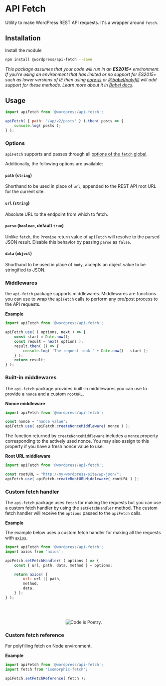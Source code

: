 # API Fetch

Utility to make WordPress REST API requests. It's a wrapper around `fetch`.

## Installation

Install the module

```bash
npm install @wordpress/api-fetch --save
```

_This package assumes that your code will run in an **ES2015+** environment. If you're using an environment that has limited or no support for ES2015+ such as lower versions of IE then using [core-js](https://github.com/zloirock/core-js) or [@babel/polyfill](https://babeljs.io/docs/en/next/babel-polyfill) will add support for these methods. Learn more about it in [Babel docs](https://babeljs.io/docs/en/next/caveats)._

## Usage

```js
import apiFetch from '@wordpress/api-fetch';

apiFetch( { path: '/wp/v2/posts' } ).then( posts => {
	console.log( posts );
} );
```

### Options

`apiFetch` supports and passes through all [options of the `fetch` global](https://developer.mozilla.org/en-US/docs/Web/API/WindowOrWorkerGlobalScope/fetch).

Additionally, the following options are available:

#### `path` (`string`)

Shorthand to be used in place of `url`, appended to the REST API root URL for the current site.

#### `url` (`string`)

Absolute URL to the endpoint from which to fetch.

#### `parse` (`boolean`, default `true`)

Unlike `fetch`, the `Promise` return value of `apiFetch` will resolve to the parsed JSON result. Disable this behavior by passing `parse` as `false`.

#### `data` (`object`)

Shorthand to be used in place of `body`, accepts an object value to be stringified to JSON.

### Middlewares

the `api-fetch` package supports middlewares. Middlewares are functions you can use to wrap the `apiFetch` calls to perform any pre/post process to the API requests.

**Example**

```js
import apiFetch from '@wordpress/api-fetch';

apiFetch.use( ( options, next ) => {
	const start = Date.now();
	const result = next( options );
	result.then( () => {
		console.log( 'The request took ' + Date.now() - start );
	} );
	return result;
} );
```

### Built-in middlewares

The `api-fetch` package provides built-in middlewares you can use to provide a `nonce` and a custom `rootURL`.

**Nonce middleware**

```js
import apiFetch from '@wordpress/api-fetch';

const nonce = "nonce value";
apiFetch.use( apiFetch.createNonceMiddleware( nonce ) );
```

The function returned by `createNonceMiddleware` includes a `nonce` property corresponding to the actively used nonce. You may also assign to this property if you have a fresh nonce value to use.

**Root URL middleware**

```js
import apiFetch from '@wordpress/api-fetch';

const rootURL = "http://my-wordpress-site/wp-json/";
apiFetch.use( apiFetch.createRootURLMiddleware( rootURL ) );
```

### Custom fetch handler

The `api-fetch` package uses `fetch` for making the requests but you can use a custom fetch handler by using the `setFetchHandler` method. The custom fetch handler will receive the `options` passed to the `apiFetch` calls.

**Example**

The example below uses a custom fetch handler for making all the requests with [`axios`](https://github.com/axios/axios).

```js
import apiFetch from '@wordpress/api-fetch';
import axios from 'axios';

apiFetch.setFetchHandler( ( options ) => {
	const { url, path, data, method } = options;

	return axios( {
		url: url || path,
		method,
		data,
	} );
} );
```

<br/><br/><p align="center"><img src="https://s.w.org/style/images/codeispoetry.png?1" alt="Code is Poetry." /></p>

### Custom fetch reference
For polyfilling fetch on Node environment.

**Example**

```js
import apiFetch from '@wordpress/api-fetch';
import fetch from 'isomorphic-fetch';

apiFetch.setFetchReference( fetch );
```
